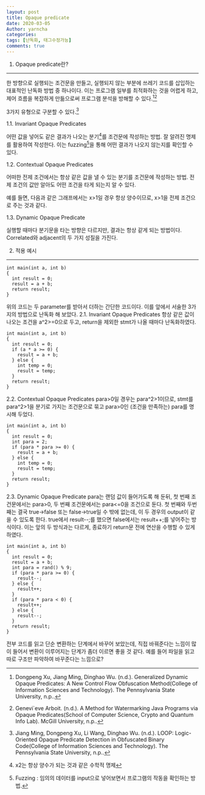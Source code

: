```yaml
---
layout: post
title: Opaque predicate
date: 2020-03-05
Author: yarncha
categories:
tags: [난독화, 태그수정가능]
comments: true
---
```


1. Opaque predicate란?
----------
한 방향으로 실행되는 조건문을 만들고, 실행되지 않는 부분에 쓰레기 코드를 삽입하는 대표적인 난독화 방법 중 하나이다. 이는 프로그램 일부를 최적화하는 것을 어렵게 하고, 제어 흐름을 복잡하게 만듦으로써 프로그램 분석을 방해할 수 있다.[^1][^2]

  3가지 유형으로 구분할 수 있다.[^3]

  1.1. Invariant Opaque Predicates

  어떤 값을 넣어도 같은 결과가 나오는 분기[^5]를 조건문에 작성하는 방법. 잘 알려진 명제를 활용하여 작성한다. 이는 fuzzing[^4]을 통해 어떤 결과가 나오지 않는지를 확인할 수 있다.

  1.2. Contextual Opaque Predicates

  어떠한 전제 조건에서는 항상 같은 값을 낼 수 있는 분기를 조건문에 작성하는 방법. 전제 조건의 값만 알아도 어떤 조건을 타게 되는지 알 수 있다.

  예를 들면, 다음과 같은 그래프에서는 x>1일 경우 항상 양수이므로, x>1을 전제 조건으로 주는 것과 같다.
  ![]()

  1.3. Dynamic Opaque Predicate

  실행할 때마다 분기문을 타는 방향은 다르지만, 결과는 항상 같게 되는 방법이다. Correlated와 adjacent의 두 가지 성질을 가진다.

  [^4]: Fuzzing : 임의의 데이터를 input으로 넣어보면서 프로그램의 작동을 확인하는 방법.
  [^5]: x2는 항상 양수가 되는 것과 같은 수학적 명제

2. 적용 예시
----------
```
int main(int a, int b)
{
  int result = 0;
  result = a + b;
  return result;
}
```
위의 코드는 두 parameter를 받아서 더하는 간단한 코드이다. 이를 앞에서 서술한 3가지의 방법으로 난독화 해 보았다.
  2.1. Invariant Opaque Predicates
  항상 같은 값이 나오는 조건을 a^2>=0으로 두고, return을 제외한 stmt가 나올 때마다 난독화하였다.
  ```
  int main(int a, int b)
  {
    int result = 0;
    if (a * a >= 0) {
      result = a + b;
    } else {
      int temp = 0;
      result = temp;
    }
    return result;
  }
  ```

  2.2. Contextual Opaque Predicates
    para>0일 경우는 para^2>1이므로, stmt를 para^2>1을 분기로 가지는 조건문으로 묶고 para>0인 (조건을 만족하는) para를 명시해 두었다.
  ```
  int main(int a, int b)
  {
    int result = 0;
    int para = 2;
    if (para * para >= 0) {
      result = a + b;
    } else {
      int temp = 0;
      result = temp;
    }
    return result;
  }
  ```

  2.3. Dynamic Opaque Predicate
  para는 랜덤 값이 들어가도록 해 둔뒤, 첫 번째 조건문에서는 para>0, 두 번째 조건문에서는 para<=0을 조건으로 둔다. 첫 번째와 두번째는 결국 true->false 또는 false->true일 수 밖에 없는데, 이 두 경우의 output이 같을 수 있도록 한다. true에서 result--;를 했으면 false에서는 result++;를 넣어주는 방식이다. 이는 앞의 두 방식과는 다르게, 종료하기 return문 전에 연산을 수행할 수 있게 하였다.
  ```
  int main(int a, int b)
  {
  	int result = 0;
  	result = a + b;
  	int para = rand() % 9;
    if (para * para >= 0) {
      result--;
    } else {
      result++;
    }
    if (para * para < 0) {
      result++;
    } else {
      result--;
    }
    return result;
  }

  ```  

전부 코드를 읽고 단순 변환하는 단계에서 바꾸어 보았는데, 직접 바꿔준다는 느낌이 많이 들어서 변환이 이루어지는 단계가 좀더 이르면 좋을 것 같다. 예를 들어 파일을 읽고 따로 구조만 파악하여 바꾸준다는 느낌으로?

  [^1]: Dongpeng Xu, Jiang Ming, Dinghao Wu. (n.d.). Generalized Dynamic Opaque Predicates: A New Control Flow Obfuscation Method(College of Information Sciences and Technology). The Pennsylvania State University, n.p..
  [^2]: Genevi`eve Arboit. (n.d.). A Method for Watermarking Java Programs via Opaque Predicates(School of Computer Science, Crypto and Quantum Info Lab). McGill University, n.p..
  [^3]: Jiang Ming, Dongpeng Xu, Li Wang, Dinghao Wu. (n.d.). LOOP: Logic-Oriented Opaque Predicate Detection in Obfuscated Binary Code(College of Information Sciences and Technology). The Pennsylvania State University, n.p..

